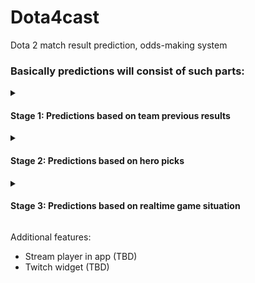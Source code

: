 # Dota4cast
Dota 2 match result prediction, odds-making system 

<h3> Basically predictions will consist of such parts: </h3>
<details>
  <summary><h4>Stage 1: Predictions based on team previous results </h4></summary>
<br>
Neural network trained on statistic in team professional performance. (Done v0.1)
Additional features:
-Track each player separately, might be useful if roster changes, etc (TBD)
-Track 3rd party predictions from the channels, groups, noticeable analytics, compile them in one and compare with ours (TBD)  
</details>

<details>
  <summary><h4>Stage 2: Predictions based on hero picks  </h4></summary>
<br>
Example (TBD):

![game1-draft](https://user-images.githubusercontent.com/26335004/60399040-b5782f00-9b67-11e9-9649-0ffb607b55a6.png)

-Add here pick suggestion(TBD) 
</details>

<details>
  <summary><h4>Stage 3: Predictions based on realtime game situation  </h4></summary>
<br>
In-game live prediction, base on the situation, networth, heroes,... (TBD)
</details>

Additional features:
- Stream player in app (TBD)
- Twitch widget (TBD)

